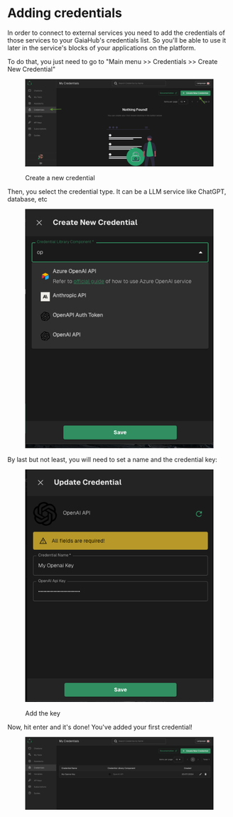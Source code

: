 # Adding credentials

In order to connect to external services you need to add the credentials of those services to your GaiaHub's credentials list. So you'll be able to use it later in the service's blocks of your applications on the platform.

To do that, you just need to go to "Main menu >> Credentials >> Create New Credential"

<figure><img src="../.gitbook/assets/image (3).png" alt=""><figcaption><p>Create a new credential</p></figcaption></figure>



Then, you select the credential type. It can be a LLM service like ChatGPT, database, etc

<figure><img src="../.gitbook/assets/image (4).png" alt=""><figcaption></figcaption></figure>

By last but not least, you will need to set a name and the credential key:

<figure><img src="../.gitbook/assets/image (5).png" alt=""><figcaption><p>Add the key</p></figcaption></figure>

Now, hit enter and it's done! You've added your first credential!

<figure><img src="../.gitbook/assets/image (6).png" alt=""><figcaption></figcaption></figure>
